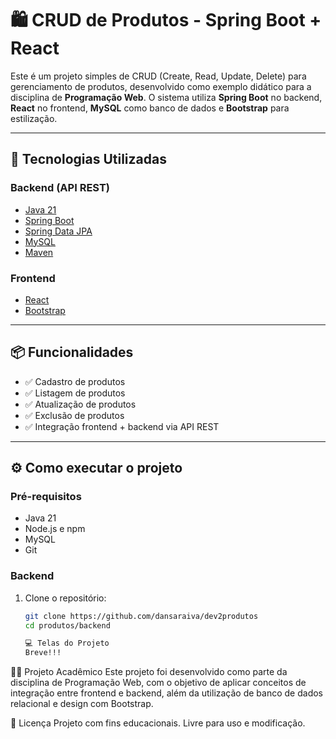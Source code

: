 # 🛍️ CRUD de Produtos - Spring Boot + React

 Este é um projeto simples de CRUD (Create, Read, Update, Delete) para gerenciamento de produtos, desenvolvido como exemplo didático para a disciplina de **Programação Web**. O sistema utiliza **Spring Boot** no backend, **React** no frontend, **MySQL** como banco de dados e **Bootstrap** para estilização.

---

## 🚀 Tecnologias Utilizadas

### Backend (API REST)
- [Java 21](https://www.oracle.com/java/technologies/javase-downloads.html)
- [Spring Boot](https://spring.io/projects/spring-boot)
- [Spring Data JPA](https://spring.io/projects/spring-data-jpa)
- [MySQL](https://www.mysql.com/)
- [Maven](https://maven.apache.org/)

### Frontend
- [React](https://reactjs.org/)
- [Bootstrap](https://getbootstrap.com/)

---

## 📦 Funcionalidades

- ✅ Cadastro de produtos
- ✅ Listagem de produtos
- ✅ Atualização de produtos
- ✅ Exclusão de produtos
- ✅ Integração frontend + backend via API REST

---

## ⚙️ Como executar o projeto

### Pré-requisitos

- Java 21
- Node.js e npm
- MySQL
- Git

### Backend

1. Clone o repositório:
   ```bash
   git clone https://github.com/dansaraiva/dev2produtos
   cd produtos/backend

   💻 Telas do Projeto
   Breve!!!

   
👨‍🏫 Projeto Acadêmico
Este projeto foi desenvolvido como parte da disciplina de Programação Web, com o objetivo de aplicar conceitos de integração entre frontend e backend, além da utilização de banco de dados relacional e design com Bootstrap.

📄 Licença
Projeto com fins educacionais. Livre para uso e modificação.
